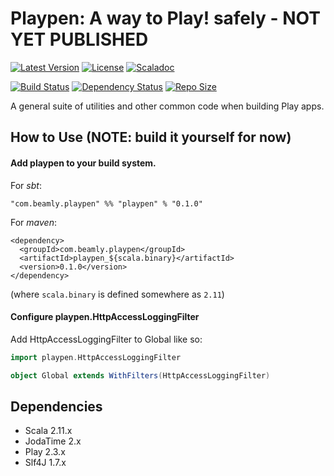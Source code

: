 # Playpen: A way to Play! safely - NOT YET PUBLISHED

[![Latest Version](https://maven-badges.herokuapp.com/maven-central/com.beamly.playpen/playpen_11/badge.svg)](https://maven-badges.herokuapp.com/maven-central/com.beamly.playpen/playpen_11)
[![License](http://img.shields.io/:license-Apache%202-red.svg)](http://www.apache.org/licenses/LICENSE-2.0.txt) 
[![Scaladoc](http://img.shields.io/:docs-Scaladoc-orange.svg)](http://beamly.github.io/playpen/latest/api)

[![Build Status](https://travis-ci.org/beamly/playpen.svg?branch=master)](https://travis-ci.org/beamly/playpen)
[![Dependency Status](https://www.versioneye.com/user/projects/54534f3730a8fef29200000a/badge.svg)](https://www.versioneye.com/user/projects/54534f3730a8fef29200000a)
[![Repo Size](https://reposs.herokuapp.com/?path=beamly/playpen)](http://github.com/beamly/playpen)

A general suite of utilities and other common code when building Play apps.

## How to Use (NOTE: build it yourself for now)

#### Add playpen to your build system.

For _sbt_:

```"com.beamly.playpen" %% "playpen" % "0.1.0"```

For _maven_:

```
<dependency>
  <groupId>com.beamly.playpen</groupId>
  <artifactId>playpen_${scala.binary}</artifactId>
  <version>0.1.0</version>
</dependency>
```
(where `scala.binary` is defined somewhere as `2.11`)

#### Configure playpen.HttpAccessLoggingFilter

Add HttpAccessLoggingFilter to Global like so:

```scala
import playpen.HttpAccessLoggingFilter

object Global extends WithFilters(HttpAccessLoggingFilter)
```

Dependencies
------------

* Scala 2.11.x
* JodaTime 2.x
* Play 2.3.x
* Slf4J 1.7.x

